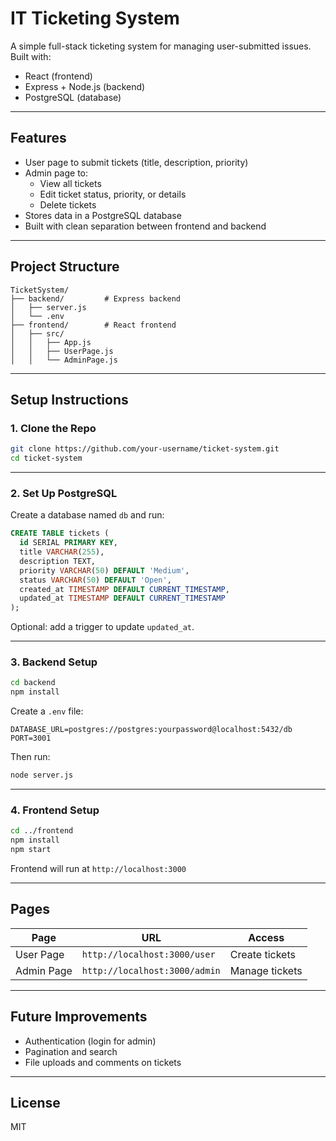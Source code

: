 # IT Ticketing System

A simple full-stack ticketing system for managing user-submitted issues. Built with:

- React (frontend)
- Express + Node.js (backend)
- PostgreSQL (database)

---

## Features

- User page to submit tickets (title, description, priority)
- Admin page to:
    - View all tickets
    - Edit ticket status, priority, or details
    - Delete tickets
- Stores data in a PostgreSQL database
- Built with clean separation between frontend and backend

---

## Project Structure

```
TicketSystem/
├── backend/         # Express backend
│   ├── server.js
│   └── .env
├── frontend/        # React frontend
│   ├── src/
│   │   ├── App.js
│   │   ├── UserPage.js
│   │   └── AdminPage.js
```

---

## Setup Instructions

### 1. Clone the Repo

```bash
git clone https://github.com/your-username/ticket-system.git
cd ticket-system
```

---

### 2. Set Up PostgreSQL

Create a database named `db` and run:

```sql
CREATE TABLE tickets (
  id SERIAL PRIMARY KEY,
  title VARCHAR(255),
  description TEXT,
  priority VARCHAR(50) DEFAULT 'Medium',
  status VARCHAR(50) DEFAULT 'Open',
  created_at TIMESTAMP DEFAULT CURRENT_TIMESTAMP,
  updated_at TIMESTAMP DEFAULT CURRENT_TIMESTAMP
);
```

Optional: add a trigger to update `updated_at`.

---

### 3. Backend Setup

```bash
cd backend
npm install
```

Create a `.env` file:

```env
DATABASE_URL=postgres://postgres:yourpassword@localhost:5432/db
PORT=3001
```

Then run:

```bash
node server.js
```

---

### 4. Frontend Setup

```bash
cd ../frontend
npm install
npm start
```

Frontend will run at `http://localhost:3000`

---

## Pages

| Page         | URL                     | Access       |
|--------------|--------------------------|--------------|
| User Page    | `http://localhost:3000/user`   | Create tickets |
| Admin Page   | `http://localhost:3000/admin`  | Manage tickets |

---

## Future Improvements

- Authentication (login for admin)
- Pagination and search
- File uploads and comments on tickets

---

## License

MIT

